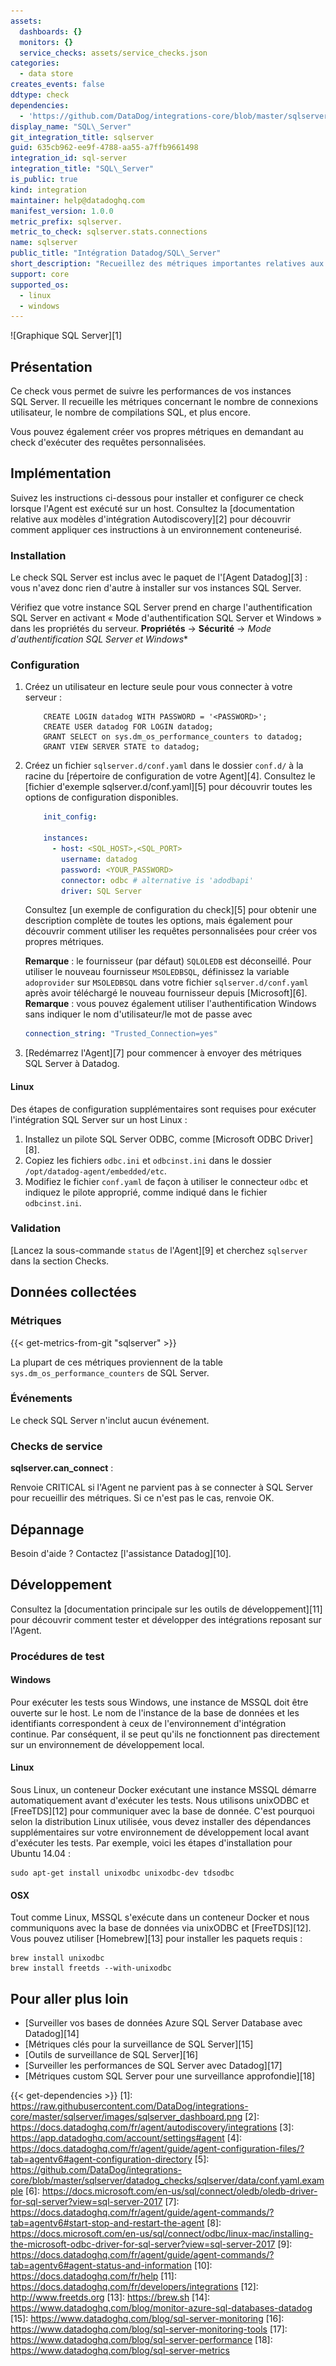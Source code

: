 ```yaml
---
assets:
  dashboards: {}
  monitors: {}
  service_checks: assets/service_checks.json
categories:
  - data store
creates_events: false
ddtype: check
dependencies:
  - 'https://github.com/DataDog/integrations-core/blob/master/sqlserver/README.md'
display_name: "SQL\_Server"
git_integration_title: sqlserver
guid: 635cb962-ee9f-4788-aa55-a7ffb9661498
integration_id: sql-server
integration_title: "SQL\_Server"
is_public: true
kind: integration
maintainer: help@datadoghq.com
manifest_version: 1.0.0
metric_prefix: sqlserver.
metric_to_check: sqlserver.stats.connections
name: sqlserver
public_title: "Intégration Datadog/SQL\_Server"
short_description: "Recueillez des métriques importantes relatives aux performances et à la santé de SQL\_Server."
support: core
supported_os:
  - linux
  - windows
---
```

![Graphique SQL Server][1]

## Présentation

Ce check vous permet de suivre les performances de vos instances SQL Server. Il recueille les métriques concernant le nombre de connexions utilisateur, le nombre de compilations SQL, et plus encore.

Vous pouvez également créer vos propres métriques en demandant au check d'exécuter des requêtes personnalisées.

## Implémentation

Suivez les instructions ci-dessous pour installer et configurer ce check lorsque l'Agent est exécuté sur un host. Consultez la [documentation relative aux modèles d'intégration Autodiscovery][2] pour découvrir comment appliquer ces instructions à un environnement conteneurisé.

### Installation

Le check SQL Server est inclus avec le paquet de l'[Agent Datadog][3] : vous n'avez donc rien d'autre à installer sur vos instances SQL Server.

Vérifiez que votre instance SQL Server prend en charge l'authentification SQL Server en activant « Mode d'authentification SQL Server et Windows » dans les propriétés du serveur.
**Propriétés** -> **Sécurité** -> *Mode d'authentification SQL Server et Windows**

### Configuration

1. Créez un utilisateur en lecture seule pour vous connecter à votre serveur :

    ```
        CREATE LOGIN datadog WITH PASSWORD = '<PASSWORD>';
        CREATE USER datadog FOR LOGIN datadog;
        GRANT SELECT on sys.dm_os_performance_counters to datadog;
        GRANT VIEW SERVER STATE to datadog;
    ```

2. Créez un fichier `sqlserver.d/conf.yaml` dans le dossier `conf.d/` à la racine du [répertoire de configuration de votre Agent][4].
    Consultez le [fichier d'exemple sqlserver.d/conf.yaml][5] pour découvrir toutes les options de configuration disponibles.

    ```yaml
        init_config:

        instances:
          - host: <SQL_HOST>,<SQL_PORT>
            username: datadog
            password: <YOUR_PASSWORD>
            connector: odbc # alternative is 'adodbapi'
            driver: SQL Server
    ```

    Consultez [un exemple de configuration du check][5] pour obtenir une description complète de toutes les options, mais également pour découvrir comment utiliser les requêtes personnalisées pour créer vos propres métriques.

    **Remarque** : le fournisseur (par défaut) `SQLOLEDB` est déconseillé. Pour utiliser le nouveau fournisseur `MSOLEDBSQL`, définissez la variable `adoprovider` sur `MSOLEDBSQL` dans votre fichier `sqlserver.d/conf.yaml` après avoir téléchargé le nouveau fournisseur depuis [Microsoft][6].
    **Remarque** : vous pouvez également utiliser l'authentification Windows sans indiquer le nom d'utilisateur/le mot de passe avec
    ```yaml
    connection_string: "Trusted_Connection=yes"
    ```

3. [Redémarrez l'Agent][7] pour commencer à envoyer des métriques SQL Server à Datadog.

#### Linux

Des étapes de configuration supplémentaires sont requises pour exécuter l'intégration SQL Server sur un host Linux :

1. Installez un pilote SQL Server ODBC, comme [Microsoft ODBC Driver][8].
2. Copiez les fichiers `odbc.ini` et `odbcinst.ini` dans le dossier `/opt/datadog-agent/embedded/etc`.
3. Modifiez le fichier `conf.yaml` de façon à utiliser le connecteur `odbc` et indiquez le pilote approprié, comme indiqué dans le fichier `odbcinst.ini`.

### Validation

[Lancez la sous-commande `status` de l'Agent][9] et cherchez `sqlserver` dans la section Checks.

## Données collectées
### Métriques
{{< get-metrics-from-git "sqlserver" >}}


La plupart de ces métriques proviennent de la table `sys.dm_os_performance_counters` de SQL Server.

### Événements
Le check SQL Server n'inclut aucun événement.

### Checks de service

**sqlserver.can_connect** :

Renvoie CRITICAL si l'Agent ne parvient pas à se connecter à SQL Server pour recueillir des métriques. Si ce n'est pas le cas, renvoie OK.

## Dépannage
Besoin d'aide ? Contactez [l'assistance Datadog][10].

## Développement

Consultez la [documentation principale sur les outils de développement][11] pour découvrir comment tester et développer des intégrations reposant sur l'Agent.

### Procédures de test

#### Windows

Pour exécuter les tests sous Windows, une instance de MSSQL doit être ouverte sur le host. Le nom de l'instance de la base de données et les identifiants correspondent à ceux de l'environnement d'intégration continue. Par conséquent, il se peut qu'ils ne fonctionnent pas directement sur un environnement de développement local.

#### Linux

Sous Linux, un conteneur Docker exécutant une instance MSSQL démarre automatiquement avant d'exécuter les tests. Nous utilisons unixODBC et [FreeTDS][12] pour communiquer avec la base de donnée. C'est pourquoi selon la distribution Linux utilisée, vous devez installer des dépendances supplémentaires sur votre environnement de développement local avant d'exécuter les tests. Par exemple, voici les étapes d'installation pour Ubuntu 14.04 :

```
sudo apt-get install unixodbc unixodbc-dev tdsodbc
```

#### OSX

Tout comme Linux, MSSQL s'exécute dans un conteneur Docker et nous communiquons avec la base de données via unixODBC et [FreeTDS][12]. Vous pouvez utiliser [Homebrew][13] pour installer les paquets requis :

```
brew install unixodbc
brew install freetds --with-unixodbc
```

## Pour aller plus loin

* [Surveiller vos bases de données Azure SQL Server Database avec Datadog][14]
* [Métriques clés pour la surveillance de SQL Server][15]
* [Outils de surveillance de SQL Server][16]
* [Surveiller les performances de SQL Server avec Datadog][17]
* [Métriques custom SQL Server pour une surveillance approfondie][18]



{{< get-dependencies >}}
[1]: https://raw.githubusercontent.com/DataDog/integrations-core/master/sqlserver/images/sqlserver_dashboard.png
[2]: https://docs.datadoghq.com/fr/agent/autodiscovery/integrations
[3]: https://app.datadoghq.com/account/settings#agent
[4]: https://docs.datadoghq.com/fr/agent/guide/agent-configuration-files/?tab=agentv6#agent-configuration-directory
[5]: https://github.com/DataDog/integrations-core/blob/master/sqlserver/datadog_checks/sqlserver/data/conf.yaml.example
[6]: https://docs.microsoft.com/en-us/sql/connect/oledb/oledb-driver-for-sql-server?view=sql-server-2017
[7]: https://docs.datadoghq.com/fr/agent/guide/agent-commands/?tab=agentv6#start-stop-and-restart-the-agent
[8]: https://docs.microsoft.com/en-us/sql/connect/odbc/linux-mac/installing-the-microsoft-odbc-driver-for-sql-server?view=sql-server-2017
[9]: https://docs.datadoghq.com/fr/agent/guide/agent-commands/?tab=agentv6#agent-status-and-information
[10]: https://docs.datadoghq.com/fr/help
[11]: https://docs.datadoghq.com/fr/developers/integrations
[12]: http://www.freetds.org
[13]: https://brew.sh
[14]: https://www.datadoghq.com/blog/monitor-azure-sql-databases-datadog
[15]: https://www.datadoghq.com/blog/sql-server-monitoring
[16]: https://www.datadoghq.com/blog/sql-server-monitoring-tools
[17]: https://www.datadoghq.com/blog/sql-server-performance
[18]: https://www.datadoghq.com/blog/sql-server-metrics
